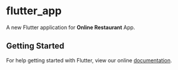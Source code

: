 # flutter_app

A new Flutter application for **Online Restaurant** App.

## Getting Started

For help getting started with Flutter, view our online
[documentation](https://flutter.io/).
